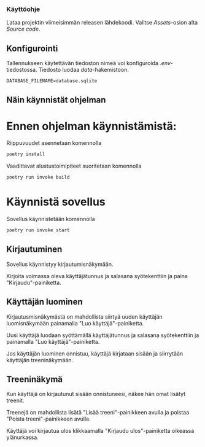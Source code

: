 ### Käyttöohje

Lataa projektin viimeisimmän releasen lähdekoodi. Valitse _Assets_-osion alta _Source code_.

## Konfigurointi

Tallennukseen käytettävän tiedoston nimeä voi konfiguroida _.env_-tiedostossa.
Tiedosto luodaa _data_-hakemistoon.

```
DATABASE_FILENAME=database.sqlite
```

## Näin käynnistät ohjelman

# Ennen ohjelman käynnistämistä: 

Riippuvuudet asennetaan komennolla

```bash
poetry install
```

Vaadittavat alustustoimipiteet suoritetaan komennolla

```bash
poetry run invoke build
```
# Käynnistä sovellus

Sovellus käynnistetään komennolla

```bash
poetry run invoke start
```

## Kirjautuminen

Sovellus käynnistyy kirjautumisnäkymään.

Kirjoita voimassa oleva käyttäjätunnus ja salasana syötekenttiin ja paina "Kirjaudu"-painiketta.

## Käyttäjän luominen

Kirjautusmisnäkymästä on mahdollista siirtyä uuden käyttäjän luomisnäkymään painamalla "Luo käyttäjä"-painiketta.

Uusi käyttäjä luodaan syöttämällä käyttäjätunnus ja salasana syötekenttiin ja painamalla "Luo käyttäjä"-painiketta.

Jos käyttäjän luominen onnistuu, käyttäjä kirjataan sisään ja siirrytään käyttäjän treeninäkymään.

## Treeninäkymä

Kun käyttäjä on kirjautunut sisään onnistuneesi, näkee hän omat lisätyt treenit.

Treenejä on mahdollista lisätä "Lisää treeni"-painikkeen avulla ja poistaa "Poista treeni"-painikkeen avulla. 

Käyttäjä voi kirjautua ulos klikkaamalla "Kirjaudu ulos"-painiketta oikeassa ylänurkassa. 
